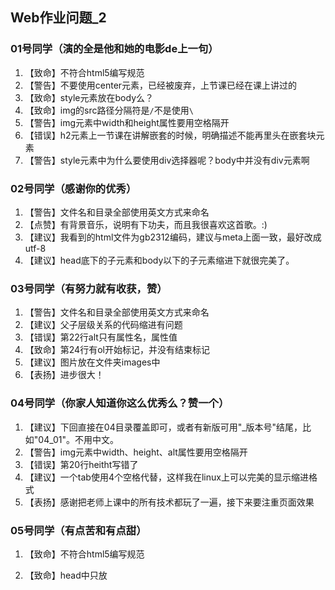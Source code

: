 ## Web作业问题_2

<!--截止日期为2018-12-24 19:40-->

### 01号同学（演的全是他和她的电影de上一句）

1. 【致命】不符合html5编写规范
2. 【警告】不要使用center元素，已经被废弃，上节课已经在课上讲过的
3. 【致命】style元素放在body么？
4. 【致命】img的src路径分隔符是`/`不是使用`\`
5. 【警告】img元素中width和height属性要用空格隔开
6. 【错误】h2元素上一节课在讲解嵌套的时候，明确描述不能再里头在嵌套块元素
7. 【警告】style元素中为什么要使用div选择器呢？body中并没有div元素啊

### 02号同学（感谢你的优秀）

1. 【警告】文件名和目录全部使用英文方式来命名
2. 【点赞】有背景音乐，说明有下功夫，而且我很喜欢这首歌。:)
3. 【建议】我看到的html文件为gb2312编码，建议与meta上面一致，最好改成utf-8
4. 【建议】head底下的子元素和body以下的子元素缩进下就很完美了。

### 03号同学（有努力就有收获，赞）

1. 【警告】文件名和目录全部使用英文方式来命名
2. 【建议】父子层级关系的代码缩进有问题
3. 【错误】第22行alt只有属性名，属性值
4. 【致命】第24行有ol开始标记，并没有结束标记
5. 【建议】图片放在文件夹images中
6. 【表扬】进步很大！

### 04号同学（你家人知道你这么优秀么？赞一个）

1. 【建议】下回直接在04目录覆盖即可，或者有新版可用"_版本号"结尾，比如"04\_01"。不用中文。
2. 【警告】img元素中width、height、alt属性要用空格隔开
3. 【错误】第20行heitht写错了
4. 【建议】一个tab使用4个空格代替，这样我在linux上可以完美的显示缩进格式
5. 【表扬】感谢把老师上课中的所有技术都玩了一遍，接下来要注重页面效果

### 05号同学（有点苦和有点甜）

1. 【致命】不符合html5编写规范

2. 【致命】head中只放<title>/<meta>/<style>/<link>等页面信息的元素。显示的元素全部放置在body中。

3. 【警告】全部是顶格写的，需要按照父子层级缩进

   ```html
   <body>
       <h1>我是body的孩子，我缩进了</h1>
   </body>
   ```

4. 【致命】div元素和body元素交叉嵌套了

5. 【不错】css部分完成还不错

### 06号同学（让我很舒服，点个赞）

1. 【建议】将图片都放入在一个images目录下
2. 【表扬】代码看得很舒服，层级关系较为清晰
3. 【错误】上一节课讲过，p元素里头不能再放置块元素（第15行）
4. 【建议】可以再优化下布局排版，根据页面灵活应用css样式。使用4个空格代表一个tab

### 07号同学（有想法有突破，前途无量）

1. 【建议】下回直接在04目录覆盖即可，或者有新版可用"_版本号"结尾，比如"04\_01"。不用中文。
2. 【建议】父子层级缩进问题，需要注意下
3. 【建议】不要使用font元素，建议使用样式来替代它
4. 【错误】07lsr.css中第29行，float没有center值
5. 【错误】07lsr.css中第26行，border-style没有16进制码的值
6. 【表扬】虽然使用有一些错误，但看得的出来有下一定功夫，而且有自己的想法，点赞。

### 08号同学（努力自学照样不落下）

1. 【建议】将图片都放入在一个images目录下，同时给图片取一个好的名称，让人读取文件名就知道图片内容（用英文）
2. 【警告】lang你的页面应该是"zh-CN"
3. 【错误】个人页面中title开始标记有错误
4. 【错误】“我的江湖.html“页面图片的路径使用错误
5. 【建议】引号使用q元素
6. 【建议】希望使用盒模型来控制页面样式

### 09号同学（再加把劲~）

1. 【建议】将图片都放入在一个images目录下，同时给图片取一个好的名称，让人读取文件名就知道图片内容（用英文）
2. 【致命】head中只放<title>/<meta>/<style>/<link>等页面信息的元素。显示的元素全部放置在body中。把p元素放入到body中
3. 【警告】缺少meta元素
4. 【致命】有两个div开始标记，但只有一个结束标记
5. 【警告】所有的元素都是顶格写的，需要按照父子元素层级缩进来优化代码格式
6. 【警告】第三行link中的属性之间使用空格进行隔开
7. 【警告】给\<img>元素添加一个alt属性
8. 【建议】选择适合的元素来排版，太多h1元素了

### 10号同学（来吧，跟我一起努力认真起来吧）

1. 【建议】将图片都放入在一个images目录下，同时给图片取一个好的名称，让人读取文件名就知道图片内容（用英文）
2. 【致命】\<head>和\<body>元素用法错误
3. 【建议】父子层级缩进问题，需要注意下
4. 【致命】\<ol>元素中除了li元素还有h2子元素?
5. 【建议】img元素为内联元素与后面的文字可应用 一定的样式来美化

### 11号同学（优秀会让人嫉妒的）

1. 【建议】将图片都放入在一个images目录下，同时给图片取一个好的名称，让人读取文件名就知道图片内容（用英文）
2. 【警告】文件名和目录全部使用英文方式来命名
3. 【点赞】有背景音乐，说明有下功夫，你怎么喜欢我那个年代的歌~
4. 【建议】页面可以在多样化

### 12号同学（子弹别舍不得用）

1. 【警告】给/<img>元素添加一个alt属性
2. 【建议】将图片都放入在一个images目录下，同时给图片取一个好的名称，让人读取文件名就知道图片内容（用英文）
3. 【建议】语法基本正确，建议可以把页面再丰富一点

### 13号同学（小宇宙，快爆发吧！）

1. 【致命】body元素结束标记位置放置错误
2. 【警告】给<img>元素添加一个alt属性
3. 【建议】目录全用英文，可以去掉“网页制作”这个目录，其他文件往上一层移动
4. 【表扬】语法基本正确，比第一次好得多，继续努力。

### 14号同学（你需要的只是认真，对你来说没有什么是不可能的）

1. 【建议】将图片都放入在一个images目录下，同时给图片取一个好的名称，让人读取文件名就知道图片内容（用英文）
2. 【建议】h1中的align建议不使用，使用css来做居中处理
3. 【表扬】好的格式让我看得很舒服，而且没有语法错误，比上一次好太多了。我觉得你还可以更棒！

### 15号同学（离完美就差那么一点点，加油）

1. 【建议】将图片都放入在一个images目录下，同时给图片取一个好的名称，让人读取文件名就知道图片内容（用英文），文件名中间不要有空格。
2. 【警告】元素中的属性之间使用空格进行隔开
3. 【建议】在用notepad++使用注意格式，一个tab用4个空格来替换
4. 【错误】css中h2的color语法错误

### 16号同学（得加把劲了）

1. 【建议】将图片都放入在一个images目录下，同时给图片取一个好的名称，让人读取文件名就知道图片内容（用英文），文件名中间不要有空格。
2. 【致命】head和body元素嵌套了
3. 【致命】19行li元素一定要在ul或ol中间，它逃逸了
4. 【警告】给<img>元素添加一个alt属性
5. 【警告】<img> width属性值加上引号

### 17号同学（优秀只差一点点的认真）

1. 【警告】"京都清水寺.html"中缺少<meta>元素
2. 【致命】首页中第17行缺少li的结束标记符

### 18号同学（你欠风骚的背景图一个认真，喜欢你的背景图）

1. 【建议】不要用font元素，可以使用css来修饰
2. 【错误】b.css最后一个font-style只有属性名
3. 【建议】css的规则一条中可以有多条属性的，你可以把p多个选择器合并在一起（h1也一样）
4. 【致命】css的属性末尾有一个分号的

### 19号同学（谢谢你的努力，给自己一个掌声）

1. 【建议】使用notepad++时候将一个tab转成4个空格
2. 【错误】第23行结束标记符号，不能有属性的。
3. 【错误】css中第3行属性值有错误
4. 【表扬】积极向上，比上一次好很多。认真一点就更完美了

### 20号同学（充实的内容需要认真来保障）

1. 【建议】将图片都放入在一个images目录下，同时给图片取一个好的名称，让人读取文件名就知道图片内容（用英文）。
2. 【警告】缺少!doctype声明和meta元素
3. 【警告】给<img>元素添加一个alt属性
4. 【致命】ul元素中间只能有li元素，第24行有问题。同样道理第65行
5. 【错误】第28行的不认真，你得负责

 ### 21号同学（第一个错了这么多，还得到表扬的人）

1. 【警告】缺少!doctype声明
2. 【建议】如果有外部的css，我建议style元素中的规则也一并放到外部css中去
3. 【致命】body元素出现在head元素中间
4. 【建议】上一节课已经讲过了不用center元素的，使用css来做居中处理
5. 【警告】body底下的所有元素都顶格写了，需要按照父子元素层级关系缩进来优化格式
6. 【警告】元素中的属性值需要用引号来括起来，比如第22行
7. 【致命】第23行到24行，出现了元素嵌套错误。另外i元素忘了它吧，用css来弄。
8. 【表扬】虽然错得挺多的，但是我能感到你对页面有很高的期望。感谢你的自学，但同时需要把基础打好，避免低级错误。

### 22号同学（等待烟花绚丽地绽放）

1. 【警告】缺少meta元素
2. 【建议】技术掌握了，下一次可以内容和美观上去下功夫
3. 【表扬】感谢你去查了font-family推荐的写法

### 23号同学（感谢的你付出，期待你下一次的展示）

1. 【错误】ma.html中第一行拼写错误
2. 【致命】ol中只能用li为子元素，其他的比如<br\>和\<a\>元素不能作为其子元素
3. 【错误】属性值用引号来括起来
4. 【建议】将图片都放入在一个images目录下，同时给图片取一个好的名称，让人读取文件名就知道图片内容（用英文）。
5. 【致命】第24行开始li就没有结束标记符号了
6. 【错误】css文件中color，用rgb表示
7. 【致命】css文件中不能包含\<style type="text/css">
8. 【致命】游戏模式.html不符合html5规范编写，html写成htlm
9. 【致命】游戏模式.html中ol没有结束标记符号
10. 【致命】其他子页面也是上述问题
11. 【建议】感谢你的付出，你的作业我花了很长时间查看。可以看出来你想要做的丰富、完善，但却出现了很多低级错误。我希望你可以再认真一点，相信你的页面内容会比班级其他人来的更加精彩。我很期待你下一次的作业，马同学！

### 24号同学（下一次做好了，我就扫描你的图片，说到做到！）

1. 【致命】不符合html5编写规范
2. 【错误】css不要使用html选择器
3. 【警告】给\<img\>元素添加一个alt属性
4. 【建议】需要加把劲

### 25号同学（完成不错，等待你更加充实和绚丽多彩的页面）

1. 【警告】给\<img>元素添加一个alt属性
2. 【警告】属性之间需要空格分开，属性值用引号括起来
3. 【建议】将图片都放入在一个images目录下，同时给图片取一个好的名称，让人读取文件名就知道图片内容（用英文）。

### 26号同学（亮出你的剑吧）

1. 【警告】缺少!doctype声明
2. 【建议】style元素只要一个，css规则都放在里头
3. 【警告】上一次课说不要使用center元素
4. 【建议】目录结果放置不错，希望多使用上一节课讲到的知识点

  ### 27号同学（看到你的进步，希望下一次步伐再大一点）

1. 【警告】全部是顶格写的，需要按照父子层级缩进
2. 【错误】第10行没有图片内容
3. 【建议】语法基本准确，希望下一次有css的内容

### 28号同学（一步一步向前冲）

1. 【致命】ul元素中除了子元素li，不能出现其他子元素。你可以把img放在li元素里头
2. 【建议】没发现其他问题，可以加一点a元素，练习下类选择器的使用。

### 29号同学（多尝尝世间美味，相信你会上瘾的）

1. 【致命】html子元素多了一个div，应该把div放在body中
2. 【致命】ul中只能放置li子元素，你的p元素可以放在li里头
3. 【建议】css完成不错，希望多尝试一些其他元素比如链接，可以再丰富一下页面

### 30号同学（丰富你的菜肴，让别人垂涎欲滴）

1. 【建议】可以不用i元素，使用css样式来表示
2. 【建议】不用font元素，使用css样式来表示
3. 【建议】语句基本正确，接下来可以丰富你的页面，让人看起来更帅气一点

### 31号同学（继续修炼上层武功吧）

1. 【错误】1.css第4行有一个拼写错误
2. 【建议】语法完全正确，可以练习耍耍高阶“武功“了

### 32号同学（认真是一个关卡，咱们一起闯一闯）

1. 【建议】将图片都放入在一个images目录下，同时给图片取一个好的名称，让人读取文件名就知道图片内容（用英文）。
2. 【警告】缺少!doctype声明
3. 【警告】缺少meta元素
4. 【致命】a.html 没有body元素
5. 【警告】给\<img>元素添加一个alt属性

### 33 号同学（让优秀的子弹再飞一会儿）

1. 【建议】居中可以使用css来搞定
2. 【错误】1.html中第24和26行img元素最后面没有分号的
3. 【表扬】基本没有错误，皮卡丘也很可爱，继续加油。

### 35 号同学（优秀，潜力无限，继续发光发热吧！）

1. 【建议】将图片都放入在一个images目录下，同时给图片取一个好的名称，让人读取文件名就知道图片内容（用英文）。
2. 【表扬】感谢你对作业的认真对待，感谢你的钻研。但请不要在凌晨完成作业，身体要紧！

### 36号同学（怒赞，很美的代码）

1. 【警告】属性之间需要用空格隔开
2. 【建议】文件名不要有空格，文件名可采用下划线隔开
3. 【表扬】几乎完美的作业，格式优美，代码规范。

### 38号同学（眼睛眨了一下得了9.9环了吧）

1. 【错误】gerenjianjie.html中link元素中有一个错误
2. 【致命】gerenjianjie.html第八行div不能作为html的子元素
3. 【表扬】内容丰富、代码整齐。离完美就差那么一丝丝，需要一点认真。

### 39号同学（3个人的一场误会，后续加强设计）

1. 【建议】将图片都放入在一个images目录下，同时给图片取一个好的名称，让人读取文件名就知道图片内容（用英文）。
2. 【警告】缺少!doctype声明
3. 【警告】给\<img>元素添加一个alt属性
4. 【建议】注意格式问题，该缩进的需要缩进
5. 【建议】基本用法对了，后续需要在设计方面下功夫。继续努力~

 ### 40号同学（感谢你的超前学习，喜欢这种积极向上的态度）

1. 【建议】如果style元素中为空，就可以不用写
2. 【致命】ul元素中不能包含出了li的其他元素作为它的子元素。所以table不能放在这里面
3. 【致命】body的结束标记符号没有
4. 【表扬】感谢你的超前学习，table我们会在下一次课讲。css也完成不错。

### 41号同学（RNG不在状态，你可不能不在！）

1. 【致命】head中放置了body元素
2. 【致命】style元素有结束标记符号，没有开始开始标记
3. 【警告】上一节课说不用center来控制居中的，想想用css，我相信你可以做到
4. 【警告】给\<img>元素添加一个alt属性
5. 【错误】图片名称zhujuan.JPG而html中使用zhujuan.jpg，名称要严格一致，linux系统大小写区分，会导致页面无法显示图片。

### 42号同学（漂亮的页面在等着你）

1. 【建议】将图片都放入在一个images目录下，同时给图片取一个好的名称，让人读取文件名就知道图片内容（用英文）。
2. 【错误】title元素中有一个center是？
3. 【建议】h2中不用align属性，可以使用css规则来居中
4. 【错误】p是块元素，上一节课说道p中不放块元素。所以p下不能有ol元素了
5. 【错误】同样h3元素里头也不能放块元素
6. 【建议】需要认真复习上一次我讲解作业的内容。继续加油~

### 43号同学（下一次多技能使用，打出成吨伤害）

1. 【建议】将图片都放入在一个images目录下，同时给图片取一个好的名称，让人读取文件名就知道图片内容（用英文）。
2. 【警告】缺少meta元素
3. 【警告】给\<img>元素添加一个alt属性
4. 【建议】基本准确，继续努力

### 44号同学（赞，认真就会出来准确无误的代码）

1. 【建议】css中第19行两个属性可以分两行写
2. 【表扬】没有错误的语法，希望在代码结构上该缩进的缩进，提高代码可读性。下一次把页面往美观方面去优化。

### 45号同学（朝着优美的代码前进吧）

1. 【警告】缺少!doctype声明
2. 【建议】代码结构不好看，没有体现层级缩进。
3. 【警告】给\<img>元素添加一个alt属性
4. 【表扬】css正确

### 46号同学（认真设计，页面会更美观的）

1. 【建议】将图片都放入在一个images目录下，同时给图片取一个好的名称，让人读取文件名就知道图片内容（用英文）。
2. 【警告】meta重复了
3. 【建议】上一次课说不用center元素了，使用css可以完成居中的
4. 【建议】不用font元素，使用css来完成
5. 【错误】css中，font-family写成font-famil了

### 47号同学（往正确的方向去努力，会事半功倍的）

1. 【建议】将图片都放入在一个images目录下，同时给图片取一个好的名称，让人读取文件名就知道图片内容（用英文）。
2. 【错误】html中的第六行少了右尖括号
3. 【建议】不要使用font的元素，可以使用css来表示字体
4. 【错误】css中出现了float:center，float只有left和right值
5. 【表扬】进步挺大的，语法基本正确。

### 48号同学（赞，良好的设计给人眼前一亮）

1. 【错误】li元素没有在ol或ul元素里头
2. 【警告】给\<img>元素添加一个alt属性
3. 【建议】img和photo都是放置图片的意思，你可以使用一个文件夹，然后可以在里头再细分
4. 【错误】图片名称与html中引用的名称要严格一致，linux系统大小写区分，会导致页面无法显示图片。
5. 【表扬】喜欢你的页面，清新整洁，看上去特别舒服。但是可能是分辨率问题，我屏幕显示有重叠。
